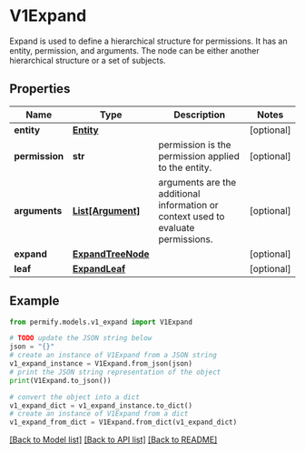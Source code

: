 # V1Expand

Expand is used to define a hierarchical structure for permissions. It has an entity, permission, and arguments. The node can be either another hierarchical structure or a set of subjects.

## Properties

Name | Type | Description | Notes
------------ | ------------- | ------------- | -------------
**entity** | [**Entity**](Entity.md) |  | [optional] 
**permission** | **str** | permission is the permission applied to the entity. | [optional] 
**arguments** | [**List[Argument]**](Argument.md) | arguments are the additional information or context used to evaluate permissions. | [optional] 
**expand** | [**ExpandTreeNode**](ExpandTreeNode.md) |  | [optional] 
**leaf** | [**ExpandLeaf**](ExpandLeaf.md) |  | [optional] 

## Example

```python
from permify.models.v1_expand import V1Expand

# TODO update the JSON string below
json = "{}"
# create an instance of V1Expand from a JSON string
v1_expand_instance = V1Expand.from_json(json)
# print the JSON string representation of the object
print(V1Expand.to_json())

# convert the object into a dict
v1_expand_dict = v1_expand_instance.to_dict()
# create an instance of V1Expand from a dict
v1_expand_from_dict = V1Expand.from_dict(v1_expand_dict)
```
[[Back to Model list]](../README.md#documentation-for-models) [[Back to API list]](../README.md#documentation-for-api-endpoints) [[Back to README]](../README.md)


